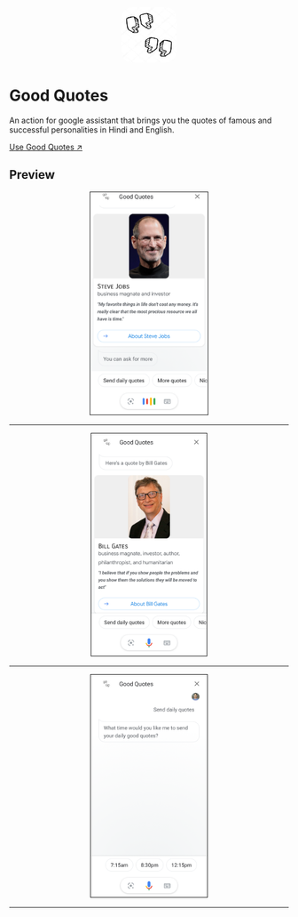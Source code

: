 
<p align="center">
    <img src="images/good-quotes.jpg" height="100px" width="100px" style="border-radius:20px" />
</p>


# Good Quotes

An action for google assistant that brings you the quotes of famous and successful personalities in Hindi and English.

[Use Good Quotes :arrow_upper_right:](https://assistant.google.com/services/a/uid/000000289a269df7)

## Preview

<p align="center">
    <img src="images/screenshot_1.png" height="400px" border="1px" />
</p>


---


<p align="center">
    <img src="images/screenshot_2.png" height="400px" border="1px" />
</p>


---


<p align="center">
    <img src="images/screenshot_3.png" height="400px" border="1px" />
</p>


----
